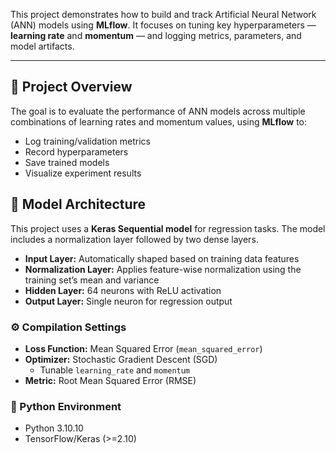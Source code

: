 This project demonstrates how to build and track Artificial Neural Network (ANN) models using **MLflow**. It focuses on tuning key hyperparameters — **learning rate** and **momentum** — and logging metrics, parameters, and model artifacts.

---

## 🚀 Project Overview

The goal is to evaluate the performance of ANN models across multiple combinations of learning rates and momentum values, using **MLflow** to:
- Log training/validation metrics
- Record hyperparameters
- Save trained models
- Visualize experiment results

## 🧠 Model Architecture

This project uses a **Keras Sequential model** for regression tasks. The model includes a normalization layer followed by two dense layers.

- **Input Layer:** Automatically shaped based on training data features
- **Normalization Layer:** Applies feature-wise normalization using the training set’s mean and variance
- **Hidden Layer:** 64 neurons with ReLU activation
- **Output Layer:** Single neuron for regression output

### ⚙️ Compilation Settings

- **Loss Function:** Mean Squared Error (`mean_squared_error`)
- **Optimizer:** Stochastic Gradient Descent (SGD)
  - Tunable `learning_rate` and `momentum`
- **Metric:** Root Mean Squared Error (RMSE)

### 🧪 Python Environment

- Python 3.10.10
- TensorFlow/Keras (>=2.10)
